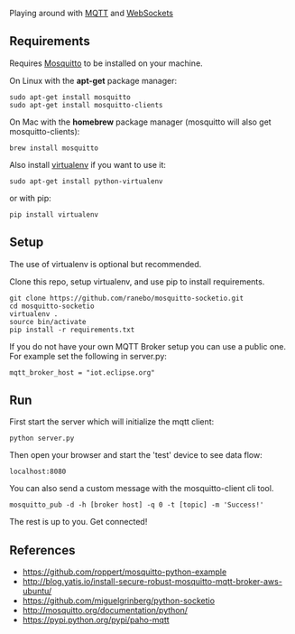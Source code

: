 
Playing around with [MQTT](http://en.wikipedia.org/wiki/Mqtt) and [WebSockets](https://en.wikipedia.org/wiki/WebSocket) 

## Requirements
Requires [Mosquitto](http://mosquitto.org/) to be installed on your machine.

On Linux with the **apt-get** package manager:

    sudo apt-get install mosquitto
    sudo apt-get install mosquitto-clients

On Mac with the **homebrew** package manager (mosquitto will also get mosquitto-clients):

    brew install mosquitto

Also install [virtualenv](https://pypi.python.org/pypi/virtualenv) if you want to use it:

    sudo apt-get install python-virtualenv

or with pip:

    pip install virtualenv 


## Setup
The use of virtualenv is optional but recommended.

Clone this repo, setup virtualenv, and use pip to install requirements.

    git clone https://github.com/ranebo/mosquitto-socketio.git
    cd mosquitto-socketio
    virtualenv .
    source bin/activate
    pip install -r requirements.txt

If you do not have your own MQTT Broker setup you can use a public one. For example set the following in server.py:

    mqtt_broker_host = "iot.eclipse.org"


## Run
First start the server which will initialize the mqtt client:

    python server.py

Then open your browser and start the 'test' device to see data flow:

    localhost:8080

You can also send a custom message with the mosquitto-client cli tool.

    mosquitto_pub -d -h [broker host] -q 0 -t [topic] -m 'Success!'

The rest is up to you. Get connected!


## References

 * https://github.com/roppert/mosquitto-python-example
 * http://blog.yatis.io/install-secure-robust-mosquitto-mqtt-broker-aws-ubuntu/
 * https://github.com/miguelgrinberg/python-socketio
 * http://mosquitto.org/documentation/python/
 * https://pypi.python.org/pypi/paho-mqtt
